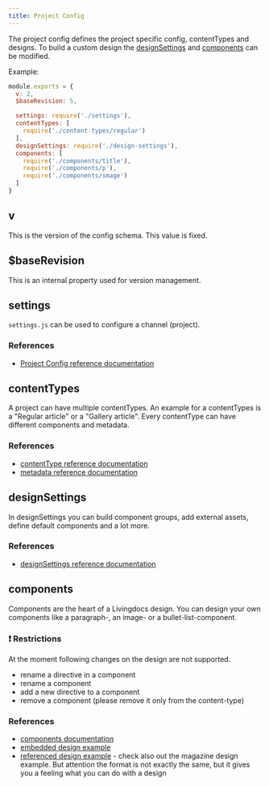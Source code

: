 ```yaml
---
title: Project Config
---
```


The project config defines the project specific config, contentTypes and designs. To build a custom design the [designSettings](project_config.md#designSettings) and [components](project_config.md#components) can be modified.

Example:

```javascript
module.exports = {
  v: 2,
  $baseRevision: 5,

  settings: require('./settings'),
  contentTypes: [
    require('./content-types/regular')
  ],
  designSettings: require('./design-settings'),
  components: [
    require('./components/title'),
    require('./components/p'),
    require('./components/image')
  ]
}
```

## v

This is the version of the config schema. This value is fixed.

## $baseRevision

This is an internal property used for version management.

## settings

`settings.js` can be used to configure a channel \(project\).

### References

* [Project Config reference documentation](https://github.com/livingdocsIO/livingdocs/tree/bc45ad164d41aa10cdb72c2e832e4e0b334c9a7b/reference-docs/server-configuration/channel-config.md)

## contentTypes

A project can have multiple contentTypes. An example for a contentTypes is a "Regular article" or a "Gallery article". Every contentType can have different components and metadata.

### References

* [contentType reference documentation](https://github.com/livingdocsIO/livingdocs/tree/bc45ad164d41aa10cdb72c2e832e4e0b334c9a7b/reference-docs/server-configuration/content-type-config.md)
* [metadata reference documentation](https://github.com/livingdocsIO/livingdocs/tree/bc45ad164d41aa10cdb72c2e832e4e0b334c9a7b/reference-docs/editor-configuration/metadata.md)

## designSettings

In designSettings you can build component groups, add external assets, define default components and a lot more.

### References

* [designSettings reference documentation](design_settings_config.md)

## components

Components are the heart of a Livingdocs design. You can design your own components like a paragraph-, an image- or a bullet-list-component.

### :exclamation: Restrictions

At the moment following changes on the design are not supported.

* rename a directive in a component
* rename a component
* add a new directive to a component
* remove a component \(please remove it only from the content-type\)

### References

* [components documentation](design_component_settings.md)
* [embedded design example](https://github.com/livingdocsIO/livingdocs/tree/bc45ad164d41aa10cdb72c2e832e4e0b334c9a7b/service/design_example.md)
* [referenced design example](https://github.com/livingdocsIO/magazine-example) - check also out the magazine design example. But attention the format is not exactly the same, but it gives you a feeling what you can do with a design

